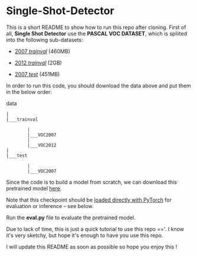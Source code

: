 # Single-Shot-Detector
This is a short README to show how to run this repo after cloning. 
First of all, **Single Shot Detector** use the **PASCAL VOC DATASET**, which is spliited into the following sub-datasets:
- [2007 _trainval_](http://host.robots.ox.ac.uk/pascal/VOC/voc2007/VOCtrainval_06-Nov-2007.tar) (460MB)

- [2012 _trainval_](http://host.robots.ox.ac.uk/pascal/VOC/voc2012/VOCtrainval_11-May-2012.tar) (2GB)

- [2007 _test_](http://host.robots.ox.ac.uk/pascal/VOC/voc2007/VOCtest_06-Nov-2007.tar) (451MB)

In order to run this code, you should download the data above and put them in the below order:  

data

    |
    |___trainval 
  
            |  
            |___VOC2007  
            |  
            |___VOC2012
    |
    |___test

            | 
            |___VOC2007
        

Since the code is to build a model from scratch, we can download this pretrained model [here](https://drive.google.com/open?id=1bvJfF6r_zYl2xZEpYXxgb7jLQHFZ01Qe).

Note that this checkpoint should be [loaded directly with PyTorch](https://pytorch.org/docs/stable/torch.html?#torch.load) for evaluation or inference – see below.

Run the **eval.py** file to evaluate the pretrained model.

Due to lack of time, this is just a quick tutorial to use this repo =='. I know it's very sketchy, but hope it's enough to have you use this repo. 

I will update this README as soon as possible so hope you enjoy this !
